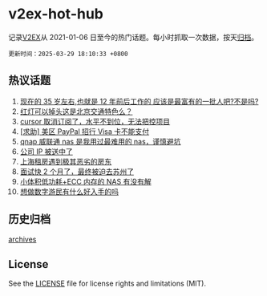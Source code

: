 # v2ex-hot-hub

 记录[V2EX](https://www.v2ex.com/)从 2021-01-06 日至今的热门话题。每小时抓取一次数据，按天[归档](archives)。

`更新时间：2025-03-29 18:10:33 +0800`

## 热议话题

1. [现在的 35 岁左右,也就是 12 年前后工作的 应该是最富有的一批人吧?不是吗?](https://www.v2ex.com/t/1121831)
1. [红灯可以掉头这是北京交通特色么？](https://www.v2ex.com/t/1121902)
1. [cursor 取消订阅了，水平不到位，无法把控项目](https://www.v2ex.com/t/1121897)
1. [[求助] 美区 PayPal 招行 Visa 卡不能支付](https://www.v2ex.com/t/1121918)
1. [qnap 威联通 nas 是我用过最难用的 nas，谨慎避坑](https://www.v2ex.com/t/1121877)
1. [公司 IP 被送中了](https://www.v2ex.com/t/1121926)
1. [上海租房遇到极其恶劣的房东](https://www.v2ex.com/t/1121858)
1. [面试快 2 个月了，最终被迫去苏州了](https://www.v2ex.com/t/1121886)
1. [小体积低功耗+ECC 内存的 NAS 有没有解](https://www.v2ex.com/t/1121941)
1. [想做数字游民有什么好入手的吗](https://www.v2ex.com/t/1121915)

## 历史归档

[archives](archives)

## License

See the [LICENSE](LICENSE) file for license rights and limitations (MIT).
